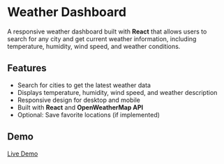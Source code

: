 # Weather Dashboard

A responsive weather dashboard built with **React** that allows users to search for any city and get current weather information, including temperature, humidity, wind speed, and weather conditions.

## Features

- Search for cities to get the latest weather data
- Displays temperature, humidity, wind speed, and weather description
- Responsive design for desktop and mobile
- Built with **React** and **OpenWeatherMap API**
- Optional: Save favorite locations (if implemented)

## Demo

[Live Demo](https://www.loom.com/share/39890be7222a4958ac68a66f26e1c31e?sid=dfcd65a5-ae39-460c-8402-bbaf0627e817)
